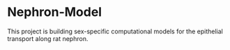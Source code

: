 # Nephron-Model
This project is building sex-specific computational models for the epithelial transport along rat nephron.
